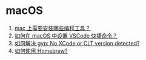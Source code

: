 # macOS

1. [mac 上需要安装哪些编程工具？](./setup.md)
1. [如何在 macOS 中设置 VSCode 快捷命令？](./mac_alias-for-code.md)
1. [如何解决 gyp: No XCode or CLT version detected?](./mac_no-xcode-or-clt.md)
1. [如何使用 Homebrew?](./homebrew-usage.md)